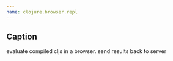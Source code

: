```yaml
---
name: clojure.browser.repl
---
```


## Caption
evaluate compiled cljs in a browser. send results back to server
